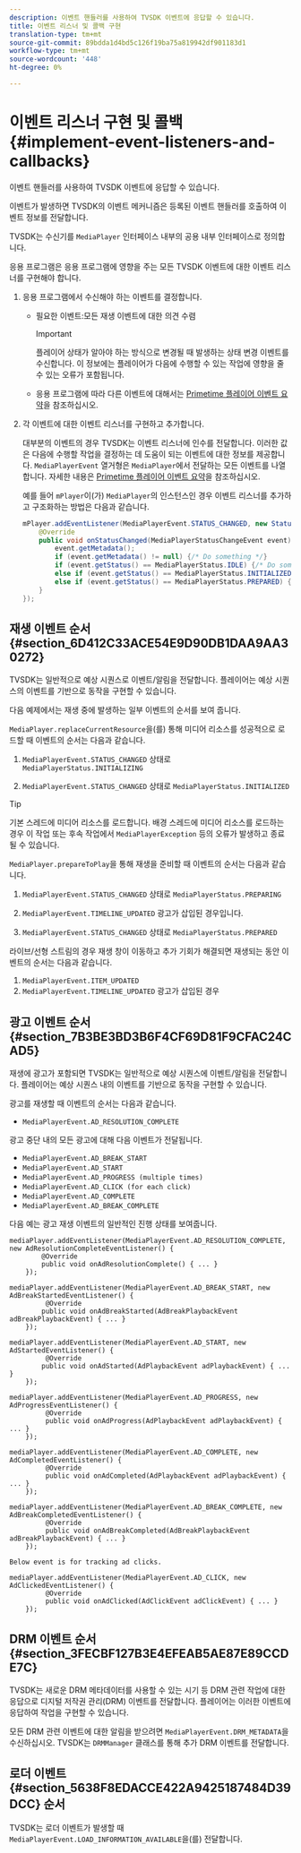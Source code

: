 ```yaml
---
description: 이벤트 핸들러를 사용하여 TVSDK 이벤트에 응답할 수 있습니다.
title: 이벤트 리스너 및 콜백 구현
translation-type: tm+mt
source-git-commit: 89bdda1d4bd5c126f19ba75a819942df901183d1
workflow-type: tm+mt
source-wordcount: '448'
ht-degree: 0%

---
```



# 이벤트 리스너 구현 및 콜백 {#implement-event-listeners-and-callbacks}

이벤트 핸들러를 사용하여 TVSDK 이벤트에 응답할 수 있습니다.

이벤트가 발생하면 TVSDK의 이벤트 메커니즘은 등록된 이벤트 핸들러를 호출하여 이벤트 정보를 전달합니다.

TVSDK는 수신기를 `MediaPlayer` 인터페이스 내부의 공용 내부 인터페이스로 정의합니다.

응용 프로그램은 응용 프로그램에 영향을 주는 모든 TVSDK 이벤트에 대한 이벤트 리스너를 구현해야 합니다.

1. 응용 프로그램에서 수신해야 하는 이벤트를 결정합니다.

   * 필요한 이벤트:모든 재생 이벤트에 대한 의견 수렴

      >[!IMPORTANT]
      >
      >플레이어 상태가 알아야 하는 방식으로 변경될 때 발생하는 상태 변경 이벤트를 수신합니다. 이 정보에는 플레이어가 다음에 수행할 수 있는 작업에 영향을 줄 수 있는 오류가 포함됩니다.

   * 응용 프로그램에 따라 다른 이벤트에 대해서는 [Primetime 플레이어 이벤트 요약](../../android-3x-events-notifications/events-summary/android-3x-events-summary.md)을 참조하십시오.

1. 각 이벤트에 대한 이벤트 리스너를 구현하고 추가합니다.

   대부분의 이벤트의 경우 TVSDK는 이벤트 리스너에 인수를 전달합니다. 이러한 값은 다음에 수행할 작업을 결정하는 데 도움이 되는 이벤트에 대한 정보를 제공합니다. `MediaPlayerEvent` 열거형은 `MediaPlayer`에서 전달하는 모든 이벤트를 나열합니다. 자세한 내용은 [Primetime 플레이어 이벤트 요약](../../android-3x-events-notifications/events-summary/android-3x-events-summary.md)을 참조하십시오.

   예를 들어 `mPlayer`이(가) `MediaPlayer`의 인스턴스인 경우 이벤트 리스너를 추가하고 구조화하는 방법은 다음과 같습니다.

   ```java
   mPlayer.addEventListener(MediaPlayerEvent.STATUS_CHANGED, new StatusChangeEventListener() { 
       @Override 
       public void onStatusChanged(MediaPlayerStatusChangeEvent event) { 
           event.getMetadata(); 
           if (event.getMetadata() != null) {/* Do something */} 
           if (event.getStatus() == MediaPlayerStatus.IDLE) {/* Do something */} 
           else if (event.getStatus() == MediaPlayerStatus.INITIALIZED) {/* Do something */} 
           else if (event.getStatus() == MediaPlayerStatus.PREPARED) {/* Do something */} 
       } 
   }); 
   ```

## 재생 이벤트 순서 {#section_6D412C33ACE54E9D90DB1DAA9AA30272}

TVSDK는 일반적으로 예상 시퀀스로 이벤트/알림을 전달합니다. 플레이어는 예상 시퀀스의 이벤트를 기반으로 동작을 구현할 수 있습니다.

다음 예제에서는 재생 중에 발생하는 일부 이벤트의 순서를 보여 줍니다.

`MediaPlayer.replaceCurrentResource`을(를) 통해 미디어 리소스를 성공적으로 로드할 때 이벤트의 순서는 다음과 같습니다.

1. `MediaPlayerEvent.STATUS_CHANGED` 상태로  `MediaPlayerStatus.INITIALIZING`

1. `MediaPlayerEvent.STATUS_CHANGED` 상태로  `MediaPlayerStatus.INITIALIZED`

>[!TIP]
>
>기본 스레드에 미디어 리소스를 로드합니다. 배경 스레드에 미디어 리소스를 로드하는 경우 이 작업 또는 후속 작업에서 `MediaPlayerException` 등의 오류가 발생하고 종료될 수 있습니다.

`MediaPlayer.prepareToPlay`을 통해 재생을 준비할 때 이벤트의 순서는 다음과 같습니다.

1. `MediaPlayerEvent.STATUS_CHANGED` 상태로  `MediaPlayerStatus.PREPARING`

1. `MediaPlayerEvent.TIMELINE_UPDATED` 광고가 삽입된 경우입니다.
1. `MediaPlayerEvent.STATUS_CHANGED` 상태로  `MediaPlayerStatus.PREPARED`

라이브/선형 스트림의 경우 재생 창이 이동하고 추가 기회가 해결되면 재생되는 동안 이벤트의 순서는 다음과 같습니다.

1. `MediaPlayerEvent.ITEM_UPDATED`
1. `MediaPlayerEvent.TIMELINE_UPDATED` 광고가 삽입된 경우

## 광고 이벤트 순서 {#section_7B3BE3BD3B6F4CF69D81F9CFAC24CAD5}

재생에 광고가 포함되면 TVSDK는 일반적으로 예상 시퀀스에 이벤트/알림을 전달합니다. 플레이어는 예상 시퀀스 내의 이벤트를 기반으로 동작을 구현할 수 있습니다.

광고를 재생할 때 이벤트의 순서는 다음과 같습니다.

* `MediaPlayerEvent.AD_RESOLUTION_COMPLETE`

광고 중단 내의 모든 광고에 대해 다음 이벤트가 전달됩니다.

* `MediaPlayerEvent.AD_BREAK_START`
* `MediaPlayerEvent.AD_START`
* `MediaPlayerEvent.AD_PROGRESS (multiple times)`
* `MediaPlayerEvent.AD_CLICK (for each click)`
* `MediaPlayerEvent.AD_COMPLETE`
* `MediaPlayerEvent.AD_BREAK_COMPLETE`

다음 예는 광고 재생 이벤트의 일반적인 진행 상태를 보여줍니다.

```
mediaPlayer.addEventListener(MediaPlayerEvent.AD_RESOLUTION_COMPLETE, new AdResolutionCompleteEventListener() { 
        @Override 
        public void onAdResolutionComplete() { ... } 
    }); 
 
mediaPlayer.addEventListener(MediaPlayerEvent.AD_BREAK_START, new AdBreakStartedEventListener() { 
         @Override 
        public void onAdBreakStarted(AdBreakPlaybackEvent adBreakPlaybackEvent) { ... } 
    }); 
 
mediaPlayer.addEventListener(MediaPlayerEvent.AD_START, new AdStartedEventListener() { 
         @Override 
        public void onAdStarted(AdPlaybackEvent adPlaybackEvent) { ... } 
    }); 
 
mediaPlayer.addEventListener(MediaPlayerEvent.AD_PROGRESS, new AdProgressEventListener() { 
         @Override 
         public void onAdProgress(AdPlaybackEvent adPlaybackEvent) { ... } 
    }); 
 
mediaPlayer.addEventListener(MediaPlayerEvent.AD_COMPLETE, new AdCompletedEventListener() { 
         @Override 
         public void onAdCompleted(AdPlaybackEvent adPlaybackEvent) { ... } 
    }); 
 
mediaPlayer.addEventListener(MediaPlayerEvent.AD_BREAK_COMPLETE, new AdBreakCompletedEventListener() { 
         @Override 
         public void onAdBreakCompleted(AdBreakPlaybackEvent adBreakPlaybackEvent) { ... } 
    }); 
 
Below event is for tracking ad clicks. 
 
mediaPlayer.addEventListener(MediaPlayerEvent.AD_CLICK, new AdClickedEventListener() { 
         @Override 
         public void onAdClicked(AdClickEvent adClickEvent) { ... } 
    });
```

## DRM 이벤트 순서 {#section_3FECBF127B3E4EFEAB5AE87E89CCDE7C}

TVSDK는 새로운 DRM 메타데이터를 사용할 수 있는 시기 등 DRM 관련 작업에 대한 응답으로 디지털 저작권 관리(DRM) 이벤트를 전달합니다. 플레이어는 이러한 이벤트에 응답하여 작업을 구현할 수 있습니다.

모든 DRM 관련 이벤트에 대한 알림을 받으려면 `MediaPlayerEvent.DRM_METADATA`을 수신하십시오. TVSDK는 `DRMManager` 클래스를 통해 추가 DRM 이벤트를 전달합니다.

## 로더 이벤트 {#section_5638F8EDACCE422A9425187484D39DCC} 순서

TVSDK는 로더 이벤트가 발생할 때 `MediaPlayerEvent.LOAD_INFORMATION_AVAILABLE`을(를) 전달합니다.